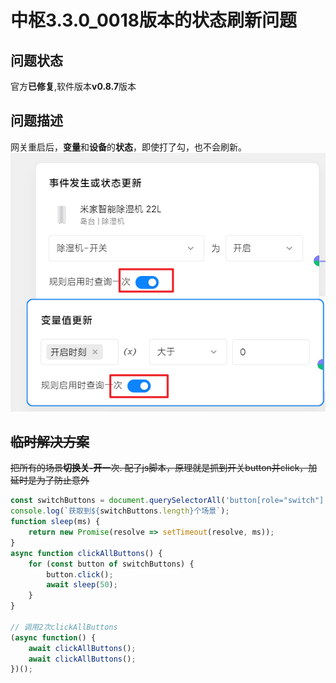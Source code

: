 # 中枢3.3.0_0018版本的状态刷新问题

## 问题状态
官方**已修复**,软件版本**v0.8.7**版本 

## 问题描述
网关重启后，**变量**和**设备**的**状态**，即使打了勾，也不会刷新。<br>
![场景图片](6_中枢3.3.0状态刷新问题.png) 



## ~~临时解决方案~~
~~把所有的场景**切换关-开**一次. 配了js脚本，原理就是抓到开关button并click，加延时是为了防止意外~~
```javascript
const switchButtons = document.querySelectorAll('button[role="switch"]');
console.log(`获取到${switchButtons.length}个场景`);
function sleep(ms) {
    return new Promise(resolve => setTimeout(resolve, ms));
}
async function clickAllButtons() {
    for (const button of switchButtons) {
        button.click();
        await sleep(50);
    }
}

// 调用2次clickAllButtons
(async function() {
    await clickAllButtons();
    await clickAllButtons();
})();
```
